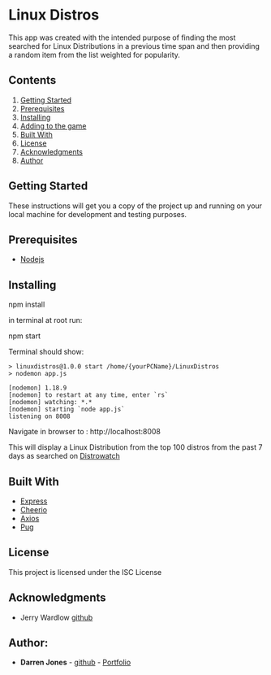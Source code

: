 # Linux Distros

This app was created with the intended purpose of finding the most searched for Linux Distributions in a previous time span and then providing a random item from the list weighted for popularity.

## Contents

1. [Getting Started](#getting-started)
2. [Prerequisites](#prerequisites)
3. [Installing](#installing)
4. [Adding to the game](#adding-to-the-game)
5. [Built With](#built-with)
6. [License](#license)
7. [Acknowledgments](#acknowledgments)
8. [Author](#author)

## Getting Started

These instructions will get you a copy of the project up and running on your local machine for development and testing purposes. 

## Prerequisites

- [Nodejs](https://nodejs.org/en)

## Installing

npm install 

in terminal at root run:

npm start

Terminal should show: 

```
> linuxdistros@1.0.0 start /home/{yourPCName}/LinuxDistros
> nodemon app.js

[nodemon] 1.18.9
[nodemon] to restart at any time, enter `rs`
[nodemon] watching: *.*
[nodemon] starting `node app.js`
listening on 8008
```

Navigate in browser to : http://localhost:8008

This will display a Linux Distribution from the top 100 distros from the past 7 days as searched on [Distrowatch](https://distrowatch.com)

## Built With
- [Express](https://expressjs.com/)
- [Cheerio](https://www.npmjs.com/package/cheerio)
- [Axios](https://www.npmjs.com/package/axios)
- [Pug](https://pugjs.org/api/getting-started.html)

## License

This project is licensed under the ISC License 

## Acknowledgments

* Jerry Wardlow [github](https://github.com/jerrywardlow)

## Author: 

* **Darren Jones** - [github](https://github.com/darrenrjones) - [Portfolio](https://DarrenRaymondJones.com)
